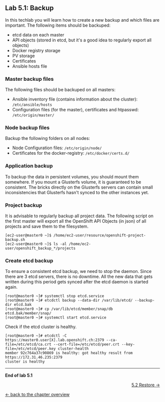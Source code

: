 ## Lab 5.1: Backup

In this techlab you will learn how to create a new backup and which files are important. The following items should be backuped:

- etcd data on each master
- API objects (stored in etcd, but it's a good idea to regularly export all objects)
- Docker registry storage
- PV storage
- Certificates
- Ansible hosts file


### Master backup files

The following files should be backuped on all masters:

- Ansible inventory file (contains information about the cluster): `/etc/ansible/hosts`
- Configuration files (for the master), certificates and htpasswd: `/etc/origin/master/`


### Node backup files

Backup the following folders on all nodes:

- Node Configuration files: `/etc/origin/node/`
- Certificates for the docker-registry: `/etc/docker/certs.d/`


### Application backup

To backup the data in persistent volumes, you should mount them somewhere. If you mount a Glusterfs volume, it is guaranteed to be consistent. The bricks directly on the Glusterfs servers can contain small inconsistencies that Glusterfs hasn't synced to the other instances yet.


### Project backup

It is advisable to regularly backup all project data.
The following script on the first master will export all the OpenShift API Objects (in json) of all projects and save them to the filesystem.
```
[ec2-user@master0 ~]$ /home/ec2-user/resource/openshift-project-backup.sh
[ec2-user@master0 ~]$ ls -al /home/ec2-user/openshift_backup_*/projects
```


### Create etcd backup

To ensure a consistent etcd backup, we need to stop the daemon. Since there are 3 etcd servers, there is no downtime. All the new data that gets written during this period gets synced after the etcd daemon is started again.
```
[root@master0 ~]# systemctl stop etcd.service
[root@master0 ~]# etcdctl backup --data-dir /var/lib/etcd/ --backup-dir etcd.bak
[root@master0 ~]# cp /var/lib/etcd/member/snap/db etcd.bak/member/snap/
[root@master0 ~]# systemctl start etcd.service
```

Check if the etcd cluster is healthy.
```
[root@master0 ~]# etcdctl -C https://master0.user[X].lab.openshift.ch:2379 --ca-file=/etc/etcd/ca.crt --cert-file=/etc/etcd/peer.crt --key-file=/etc/etcd/peer.key cluster-health
member 92c764a37c90869 is healthy: got healthy result from https://172.31.46.235:2379
cluster is healthy
```


---

**End of lab 5.1**

<p width="100px" align="right"><a href="52_restore.md">5.2 Restore →</a></p>

[← back to the chapter overview](50_backup_restore.md)
